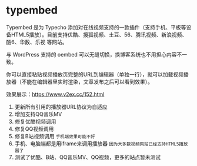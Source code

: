 # typembed

Typembed 是为 Typecho 添加对在线视频支持的一款插件（支持手机、平板等设备HTML5播放）。目前支持优酷、搜狐视频、土豆、56、腾讯视频、新浪视频、酷6、华数、乐视 等网站。

与 WordPress 支持的 oembed 可以无缝切换，换博客系统也不用担心内容不一致。

你可以直接粘贴视频播放页完整的URL到编辑器（单独一行），就可以加载视频播放器（不能在编辑器里实时渲染，文章发布之后可以看到效果）。

效果展示：https://www.v2ex.cc/152.html

1. 更新所有引用的播放器URL协议为自适应
2. 增加支持QQ音乐MV
3. 修复优酷视频调用
4. 修复QQ视频调用
5. 修复B站视频调用 `手机端效果可能不好`
6. 手机、电脑端都是用iframe来调用播放器 `因为大多数视频网站已经支持HTML5播放器了`
7. 测试了优酷、B站、QQ音乐MV、QQ视频，更多的站点暂未测试
